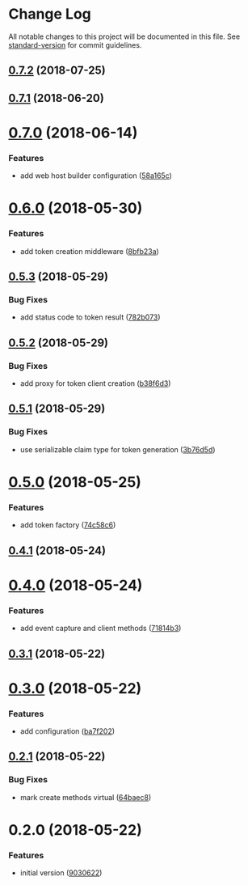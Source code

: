 # Change Log

All notable changes to this project will be documented in this file. See [standard-version](https://github.com/conventional-changelog/standard-version) for commit guidelines.

<a name="0.7.2"></a>
## [0.7.2](https://github.com/devdigital/IdentityServer4TestServer/compare/v0.7.1...v0.7.2) (2018-07-25)



<a name="0.7.1"></a>
## [0.7.1](https://github.com/devdigital/IdentityServer4TestServer/compare/v0.7.0...v0.7.1) (2018-06-20)



<a name="0.7.0"></a>
# [0.7.0](https://github.com/devdigital/IdentityServer4TestServer/compare/v0.6.0...v0.7.0) (2018-06-14)


### Features

* add web host builder configuration ([58a165c](https://github.com/devdigital/IdentityServer4TestServer/commit/58a165c))



<a name="0.6.0"></a>
# [0.6.0](https://github.com/devdigital/IdentityServer4TestServer/compare/v0.5.3...v0.6.0) (2018-05-30)


### Features

* add token creation middleware ([8bfb23a](https://github.com/devdigital/IdentityServer4TestServer/commit/8bfb23a))



<a name="0.5.3"></a>
## [0.5.3](https://github.com/devdigital/IdentityServer4TestServer/compare/v0.5.2...v0.5.3) (2018-05-29)


### Bug Fixes

* add status code to token result ([782b073](https://github.com/devdigital/IdentityServer4TestServer/commit/782b073))



<a name="0.5.2"></a>
## [0.5.2](https://github.com/devdigital/IdentityServer4TestServer/compare/v0.5.1...v0.5.2) (2018-05-29)


### Bug Fixes

* add proxy for token client creation ([b38f6d3](https://github.com/devdigital/IdentityServer4TestServer/commit/b38f6d3))



<a name="0.5.1"></a>
## [0.5.1](https://github.com/devdigital/IdentityServer4TestServer/compare/v0.5.0...v0.5.1) (2018-05-29)


### Bug Fixes

* use serializable claim type for token generation ([3b76d5d](https://github.com/devdigital/IdentityServer4TestServer/commit/3b76d5d))



<a name="0.5.0"></a>
# [0.5.0](https://github.com/devdigital/IdentityServer4TestServer/compare/v0.4.1...v0.5.0) (2018-05-25)


### Features

* add token factory ([74c58c6](https://github.com/devdigital/IdentityServer4TestServer/commit/74c58c6))



<a name="0.4.1"></a>
## [0.4.1](https://github.com/devdigital/IdentityServer4TestServer/compare/v0.4.0...v0.4.1) (2018-05-24)



<a name="0.4.0"></a>
# [0.4.0](https://github.com/devdigital/IdentityServer4TestServer/compare/v0.3.1...v0.4.0) (2018-05-24)


### Features

* add event capture and client methods ([71814b3](https://github.com/devdigital/IdentityServer4TestServer/commit/71814b3))



<a name="0.3.1"></a>
## [0.3.1](https://github.com/devdigital/IdentityServer4TestServer/compare/v0.3.0...v0.3.1) (2018-05-22)



<a name="0.3.0"></a>
# [0.3.0](https://github.com/devdigital/IdentityServer4TestServer/compare/v0.2.1...v0.3.0) (2018-05-22)


### Features

* add configuration ([ba7f202](https://github.com/devdigital/IdentityServer4TestServer/commit/ba7f202))



<a name="0.2.1"></a>
## [0.2.1](https://github.com/devdigital/IdentityServer4TestServer/compare/v0.2.0...v0.2.1) (2018-05-22)


### Bug Fixes

* mark create methods virtual ([64baec8](https://github.com/devdigital/IdentityServer4TestServer/commit/64baec8))



<a name="0.2.0"></a>
# 0.2.0 (2018-05-22)


### Features

* initial version ([9030622](https://github.com/devdigital/IdentityServer4TestServer/commit/9030622))
